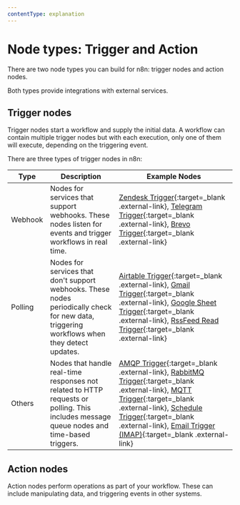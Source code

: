 ```yaml
---
contentType: explanation
---
```


# Node types: Trigger and Action

There are two node types you can build for n8n: trigger nodes and action nodes.

Both types provide integrations with external services. 

## Trigger nodes

Trigger nodes start a workflow and supply the initial data. A workflow can contain multiple trigger nodes but with each execution, only one of them will execute, depending on the triggering event.

There are three types of trigger nodes in n8n: 

| Type | Description | Example Nodes |
| --- | --- | --- |
| Webhook | Nodes for services that support webhooks. These nodes listen for events and trigger workflows in real time. | [Zendesk Trigger](https://github.com/n8n-io/n8n/tree/master/packages/nodes-base/nodes/Zendesk){:target=_blank .external-link}, [Telegram Trigger](https://github.com/n8n-io/n8n/tree/master/packages/nodes-base/nodes/Telegram){:target=_blank .external-link}, [Brevo Trigger](https://github.com/n8n-io/n8n/tree/master/packages/nodes-base/nodes/Brevo){:target=_blank .external-link} |
| Polling | Nodes for services that don't support webhooks. These nodes periodically check for new data, triggering workflows when they detect updates. | [Airtable Trigger](https://github.com/n8n-io/n8n/tree/master/packages/nodes-base/nodes/Airtable){:target=_blank .external-link}, [Gmail Trigger](https://github.com/n8n-io/n8n/tree/master/packages/nodes-base/nodes/Google/Gmail){:target=_blank .external-link}, [Google Sheet Trigger](https://github.com/n8n-io/n8n/tree/master/packages/nodes-base/nodes/Google/Sheet){:target=_blank .external-link}, [RssFeed Read Trigger](https://github.com/n8n-io/n8n/tree/master/packages/nodes-base/nodes/RssFeedRead){:target=_blank .external-link} |
| Others | Nodes that handle real-time responses not related to HTTP requests or polling. This includes message queue nodes and time-based triggers. | [AMQP Trigger](https://github.com/n8n-io/n8n/tree/master/packages/nodes-base/nodes/Amqp){:target=_blank .external-link}, [RabbitMQ Trigger](https://github.com/n8n-io/n8n/tree/master/packages/nodes-base/nodes/RabbitMQ){:target=_blank .external-link}, [MQTT Trigger](https://github.com/n8n-io/n8n/tree/master/packages/nodes-base/nodes/MQTT){:target=_blank .external-link}, [Schedule Trigger](https://github.com/n8n-io/n8n/tree/master/packages/nodes-base/nodes/Schedule){:target=_blank .external-link}, [Email Trigger (IMAP)](https://github.com/n8n-io/n8n/tree/master/packages/nodes-base/nodes/EmailReadImap){:target=_blank .external-link} |

## Action nodes

Action nodes perform operations as part of your workflow. These can include manipulating data, and triggering events in other systems.

